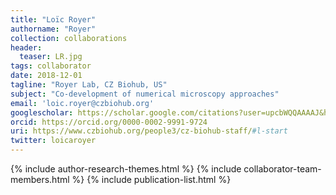 ```yaml
---
title: "Loïc Royer"
authorname: "Royer"
collection: collaborations
header:
  teaser: LR.jpg
tags: collaborator
date: 2018-12-01
tagline: "Royer Lab, CZ Biohub, US"
subject: "Co-development of numerical microscopy approaches"
email: 'loic.royer@czbiohub.org'
googlescholar: https://scholar.google.com/citations?user=upcbWQQAAAAJ&hl=en
orcid: https://orcid.org/0000-0002-9991-9724
uri: https://www.czbiohub.org/people3/cz-biohub-staff/#l-start
twitter: loicaroyer
---
```

<p align= "justify">

{% include author-research-themes.html %}
{% include collaborator-team-members.html %}
{% include publication-list.html %}
